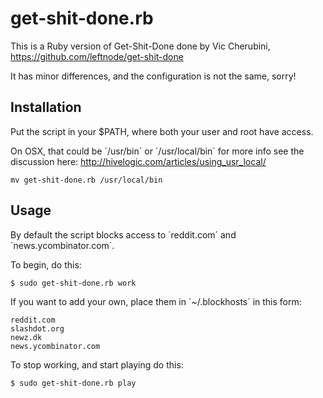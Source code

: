 # get-shit-done.rb

This is a Ruby version of Get-Shit-Done done by Vic Cherubini, https://github.com/leftnode/get-shit-done 

It has minor differences, and the configuration is not the same, sorry!

## Installation

Put the script in your $PATH, where both your user and root have access. 

On OSX, that could be ´/usr/bin´ or ´/usr/local/bin´ for more info see the discussion here: http://hivelogic.com/articles/using_usr_local/

    mv get-shit-done.rb /usr/local/bin

## Usage

By default the script blocks access to ´reddit.com´ and ´news.ycombinator.com´. 

To begin, do this:

    $ sudo get-shit-done.rb work

If you want to add your own, place them in ´~/.blockhosts´ in this form:

```
reddit.com
slashdot.org
newz.dk
news.ycombinator.com
```

To stop working, and start playing do this:

    $ sudo get-shit-done.rb play